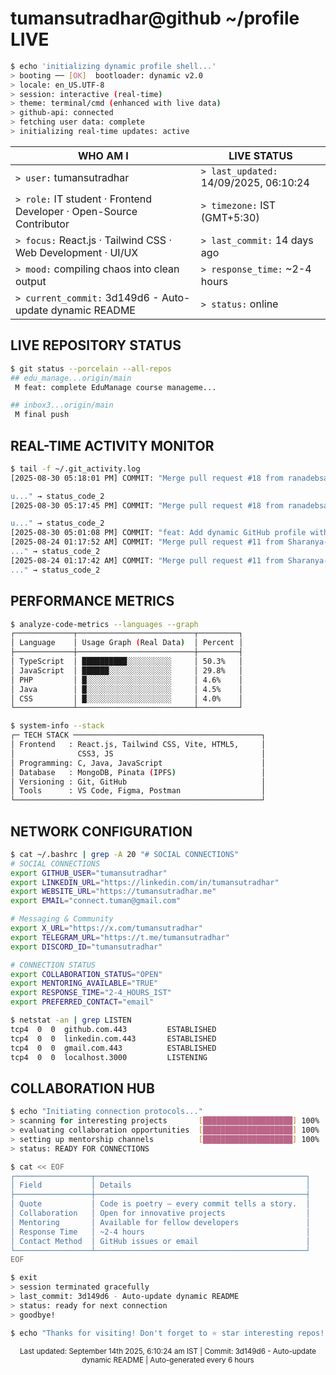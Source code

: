 # tumansutradhar@github ~/profile LIVE

```bash
$ echo 'initializing dynamic profile shell...'
> booting ── [OK]  bootloader: dynamic v2.0
> locale: en_US.UTF-8
> session: interactive (real-time)
> theme: terminal/cmd (enhanced with live data)
> github-api: connected
> fetching user data: complete
> initializing real-time updates: active
```

| WHO AM I | LIVE STATUS |
|----------|-------------|
| `> user:` tumansutradhar | `> last_updated:` 14/09/2025, 06:10:24 |
| `> role:` IT student · Frontend Developer · Open-Source Contributor | `> timezone:` IST (GMT+5:30) |
| `> focus:` React.js · Tailwind CSS · Web Development · UI/UX | `> last_commit:` 14 days ago |
| `> mood:` compiling chaos into clean output | `> response_time:` ~2-4 hours |
| `> current_commit:` 3d149d6 - Auto-update dynamic README | `> status:` online |


## LIVE REPOSITORY STATUS

```bash
$ git status --porcelain --all-repos
## edu_manage...origin/main
 M feat: complete EduManage course manageme...

## inbox3...origin/main
 M final push

```

## REAL-TIME ACTIVITY MONITOR

```bash
$ tail -f ~/.git_activity.log
[2025-08-30 05:18:01 PM] COMMIT: "Merge pull request #18 from ranadebsaha/ranadeb

u..." → status_code_2
[2025-08-30 05:17:45 PM] COMMIT: "Merge pull request #18 from ranadebsaha/ranadeb

u..." → status_code_2
[2025-08-30 05:01:08 PM] COMMIT: "feat: Add dynamic GitHub profile with real-time st..." → tumansutradhar
[2025-08-24 01:17:52 AM] COMMIT: "Merge pull request #11 from Sharanya-100/sharanya
..." → status_code_2
[2025-08-24 01:17:42 AM] COMMIT: "Merge pull request #11 from Sharanya-100/sharanya
..." → status_code_2
```

## PERFORMANCE METRICS

```bash
$ analyze-code-metrics --languages --graph
┌─────────────┬──────────────────────────┬─────────┐
│ Language    │ Usage Graph (Real Data)  │ Percent │
├─────────────┼──────────────────────────┼─────────┤
│ TypeScript  │ ██████████░░░░░░░░░░     │ 50.3%   │
│ JavaScript  │ ██████░░░░░░░░░░░░░░     │ 29.8%   │
│ PHP         │ █░░░░░░░░░░░░░░░░░░░     │ 4.6%    │
│ Java        │ █░░░░░░░░░░░░░░░░░░░     │ 4.5%    │
│ CSS         │ █░░░░░░░░░░░░░░░░░░░     │ 4.0%    │
└─────────────┴──────────────────────────┴─────────┘

$ system-info --stack
┌─ TECH STACK ──────────────────────────────────────────┐
│ Frontend   : React.js, Tailwind CSS, Vite, HTML5,     │
│              CSS3, JS                                 │
│ Programming: C, Java, JavaScript                      │
│ Database   : MongoDB, Pinata (IPFS)                   │
│ Versioning : Git, GitHub                              │
│ Tools      : VS Code, Figma, Postman                  │
└───────────────────────────────────────────────────────┘
```

## NETWORK CONFIGURATION

```bash
$ cat ~/.bashrc | grep -A 20 "# SOCIAL CONNECTIONS"
# SOCIAL CONNECTIONS
export GITHUB_USER="tumansutradhar"
export LINKEDIN_URL="https://linkedin.com/in/tumansutradhar"  
export WEBSITE_URL="https://tumansutradhar.me"
export EMAIL="connect.tuman@gmail.com"

# Messaging & Community
export X_URL="https://x.com/tumansutradhar"
export TELEGRAM_URL="https://t.me/tumansutradhar"
export DISCORD_ID="tumansutradhar"

# CONNECTION STATUS
export COLLABORATION_STATUS="OPEN"
export MENTORING_AVAILABLE="TRUE"
export RESPONSE_TIME="2-4_HOURS_IST"
export PREFERRED_CONTACT="email"

$ netstat -an | grep LISTEN
tcp4  0  0  github.com.443         ESTABLISHED
tcp4  0  0  linkedin.com.443       ESTABLISHED
tcp4  0  0  gmail.com.443          ESTABLISHED
tcp4  0  0  localhost.3000         LISTENING
```

## COLLABORATION HUB

```bash
$ echo "Initiating connection protocols..."
> scanning for interesting projects       [████████████████████] 100%
> evaluating collaboration opportunities  [████████████████████] 100%
> setting up mentorship channels          [████████████████████] 100%
> status: READY FOR CONNECTIONS

$ cat << EOF
┌─────────────────┬───────────────────────────────────────────────┐
│ Field           │ Details                                       │
├─────────────────┼───────────────────────────────────────────────┤
│ Quote           │ Code is poetry — every commit tells a story.  │
│ Collaboration   │ Open for innovative projects                  │
│ Mentoring       │ Available for fellow developers               │
│ Response Time   │ ~2-4 hours                                    │
│ Contact Method  │ GitHub issues or email                        │
└─────────────────┴───────────────────────────────────────────────┘
EOF

$ exit
> session terminated gracefully
> last_commit: 3d149d6 - Auto-update dynamic README
> status: ready for next connection
> goodbye!
```

```bash
$ echo "Thanks for visiting! Don't forget to ⭐ star interesting repos!"
```

<div align="center">
<sub>Last updated: September 14th 2025, 6:10:24 am IST | Commit: 3d149d6 - Auto-update dynamic README | Auto-generated every 6 hours</sub>
</div>
